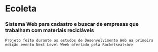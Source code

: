 # Ecoleta

### Sistema Web para cadastro e buscar de empresas que trabalham com materiais recicláveis
    Projeto feito durante os estudos de Desenvolvimento Web na primeira edição evento Next Level Week ofertado pela Rocketseat<br>